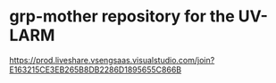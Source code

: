 # grp-mother repository for the UV-LARM
https://prod.liveshare.vsengsaas.visualstudio.com/join?E163215CE3EB265B8DB2286D1895655C866B
